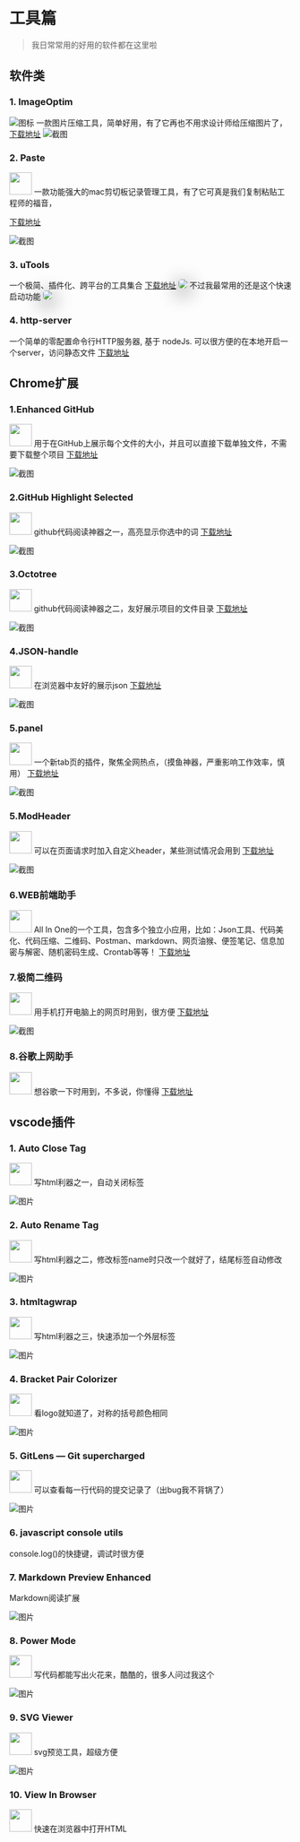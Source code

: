 # 工具篇

> 我日常常用的好用的软件都在这里啦

## 软件类

### 1. ImageOptim

![图标](https://imageoptim.com/icon@2x.png)
一款图片压缩工具，简单好用，有了它再也不用求设计师给压缩图片了，[下载地址](https://imageoptim.com/mac)
![截图](https://imageoptim.com/ImageOptim-app@2x.png)

### 2. Paste

<img src="https://img.xclient.info/attachment/2016/09/d5288899-fc15-ce33-b334-b6f90de8e945.png" width="40px"/>
一款功能强大的mac剪切板记录管理工具，有了它可真是我们复制粘贴工程师的福音， 

[下载地址](https://pasteapp.me/)

![截图](https://pasteapp.me/static/209779186463a135238058fa55f53b3b/aab0f/paste-mac.jpg)

### 3. uTools
一个极简、插件化、跨平台的工具集合 [下载地址](https://u.tools/)
<img src="https://u.tools/assets/img/section/1.png" style="box-shadow: 0 8px 30px 10px rgba(0, 0, 0, 0.20);
    border-radius: 5px;"/>
不过我最常用的还是这个快速启动功能
<img src="https://u.tools/assets/img/section/2.png" style="box-shadow: 0 8px 30px 10px rgba(0, 0, 0, 0.20);
    border-radius: 5px;"/>

### 4. http-server
一个简单的零配置命令行HTTP服务器, 基于 nodeJs. 可以很方便的在本地开启一个server，访问静态文件
[下载地址](https://www.npmjs.com/package/http-server)

## Chrome扩展

### 1.Enhanced GitHub
<img src="https://lh3.googleusercontent.com/Ns46N5grHME6xGuAwwLIxqyFB-3adeGA9sjwCSWrCR9GrResHNpE2Z3kLSom4D8kIfNsu8rM=w128-h128-e365" style="width: 40px"/> 用于在GitHub上展示每个文件的大小，并且可以直接下载单独文件，不需要下载整个项目 [下载地址](https://chrome.google.com/webstore/detail/enhanced-github/anlikcnbgdeidpacdbdljnabclhahhmd)

![截图](https://lh3.googleusercontent.com/KNRRv3ZbPX9CaSewQXxQCu2nEGWQVyYD4JD-w5268inO3vj79BGKyhkKLWSbhrrE4EinoRPOhE8=w640-h400-e365)

### 2.GitHub Highlight Selected
<img src="https://lh3.googleusercontent.com/buc23-bArIps-C3g9QPQcCr-U1fGc30jSKl8MIrBKyEcb3so8r7wf1SvvABfmn8Ag_qVuXoXYA=w128-h128-e365" style="width: 40px"/> github代码阅读神器之一，高亮显示你选中的词
[下载地址](https://chrome.google.com/webstore/detail/github-highlight-selected/lhiklbgjcblimmjjflobpncgihagcmbj)

![截图](https://lh3.googleusercontent.com/4Txl4DKa6iibyRRrg7apt_uKh8kfeTtUqX324kVncLsOJNfnazDgfkkdfdZ7LJQmLSqAbhda=w640-h400-e365)

### 3.Octotree
<img src="https://lh3.googleusercontent.com/k1C3r2ZlDybf-KtzN8vuL6r2KIs35fLYTdJU9QDJvKE6H2EjHtNLN_rErhdDUBsJmLm26N5IoA=w128-h128-e365" style="width: 40px"/> github代码阅读神器之二，友好展示项目的文件目录
[下载地址](https://chrome.google.com/webstore/detail/octotree/bkhaagjahfmjljalopjnoealnfndnagc)

![截图](https://lh3.googleusercontent.com/CmqPQk3NEEAMzg6NbRvst-QOJAn0sS29KlBkckW7qOt-m8U1QAaG3u7wrFCEAU62_sej7EItqg=w640-h400-e365)

### 4.JSON-handle
<img src="https://lh3.googleusercontent.com/RbYCvAsDVH3pf6tboH7ZQ7Ie7bhisZOGMCeox7h2BLne9eKbfdtKw2CuUR2eM-9q0X1AQpUYKg=w128-h128-e365" style="width: 40px"/> 在浏览器中友好的展示json
[下载地址](https://chrome.google.com/webstore/detail/json-handle/iahnhfdhidomcpggpaimmmahffihkfnj)

![截图](https://lh3.googleusercontent.com/RYN3ECVvNJdFkFr_5L2QkhwUlLgSwH27u9-X7BWMWKPCwoMSoRiCWqObNgN1r-QHrb3PLBtHABE=w640-h400-e365)

### 5.panel
<img src="https://lh3.googleusercontent.com/FpMYQn7XnraAREOoc0FLLiLS1NyLMB_7JTDcYJoWzj2Spvln7b1D-C1RB9KPe1DnmzlcsMhGcT4=w128-h128-e365" style="width: 40px"/> 一个新tab页的插件，聚焦全网热点，（摸鱼神器，严重影响工作效率，慎用）
[下载地址](https://chrome.google.com/webstore/detail/panel/iiaiiodiolceooamaogehhdjeeobkdgm)

![截图](https://lh3.googleusercontent.com/UOfcl5cUZ1foINduLpsIE806e-EgK5jLGhfuawIxCdQcNOFrkYDOW5PiHpTM12lfmPyglq3vBw=w640-h400-e365)

### 5.ModHeader
<img src="https://lh3.googleusercontent.com/Y9j2YZb-D6VxWR8aWKZO6mOID-tA8tKXaJGBN6_oeuwACyv-5T7ICvIc7wkBjiDN3Y_uR7liSA=w128-h128-e365" style="width: 40px"/> 可以在页面请求时加入自定义header，某些测试情况会用到
[下载地址](https://chrome.google.com/webstore/detail/modheader/idgpnmonknjnojddfkpgkljpfnnfcklj)

![截图](https://lh3.googleusercontent.com/7g6LvbsnBCOc6KqqgNtkcZdtJVQqn_Xao10xgceuQm8zNZUmKhxESQHVJLu97g8uq1M1yJFVNg=w640-h400-e365)

### 6.WEB前端助手
<img src="https://lh3.googleusercontent.com/be86MNJ4CdOfj_k-eIrgZJJmYvC0gW-etqWBoHfZUKjDkQeM30khH-hjrP5ZtPj1Fcb9V9l8368=w128-h128-e365" style="width: 40px"/> All In One的一个工具，包含多个独立小应用，比如：Json工具、代码美化、代码压缩、二维码、Postman、markdown、网页油猴、便签笔记、信息加密与解密、随机密码生成、Crontab等等！
[下载地址](https://chrome.google.com/webstore/detail/web%E5%89%8D%E7%AB%AF%E5%8A%A9%E6%89%8Bfehelper/pkgccpejnmalmdinmhkkfafefagiiiad)


### 7.极简二维码
<img src="https://lh3.googleusercontent.com/xyWgOpo_chZJntAkXXA8J_HKC8SQEQpPv4bjsE-gDKB20RUaVkcwdP6QVmw8l9ognWuOpEy-ow=w128-h128-e365" style="width: 40px"/> 用手机打开电脑上的网页时用到，很方便
[下载地址](https://chrome.google.com/webstore/detail/%E6%9E%81%E7%AE%80%E4%BA%8C%E7%BB%B4%E7%A0%81/bfpobnbhgondhofhkolbelkijdmgfjfm)

![截图](https://lh3.googleusercontent.com/ZPIB_yMaiHB3F4OOx5W9OgcsEf66KcK-itRSvO59REA_qtWna1eYvcpgU4KRQixTtzNlN8hQ=w640-h400-e365)

### 8.谷歌上网助手
<img src="https://lh3.googleusercontent.com/sHMhVM0qnpufJdHFWRGTMUbikFhmWMPuPpMDQNpdH1ekMKFrvx5Ao2__637H5hWpnkJ4UGDk=w128-h128-e365" style="width: 40px"/> 想谷歌一下时用到，不多说，你懂得
[下载地址](https://chrome.google.com/webstore/detail/%E8%B0%B7%E6%AD%8C%E4%B8%8A%E7%BD%91%E5%8A%A9%E6%89%8B/nonmafimegllfoonjgplbabhmgfanaka)


## vscode插件

### 1. Auto Close Tag
  <img src="https://formulahendry.gallerycdn.vsassets.io/extensions/formulahendry/auto-close-tag/0.5.6/1518852273382/Microsoft.VisualStudio.Services.Icons.Default" style="width: 40px">
 写html利器之一，自动关闭标签

  ![图片](https://github.com/formulahendry/vscode-auto-close-tag/raw/master/images/usage.gif)

### 2. Auto Rename Tag
<img src="https://formulahendry.gallerycdn.vsassets.io/extensions/formulahendry/auto-rename-tag/0.1.1/1572170273807/Microsoft.VisualStudio.Services.Icons.Default" style="width: 40px">
 写html利器之二，修改标签name时只改一个就好了，结尾标签自动修改

  ![图片](https://github.com/formulahendry/vscode-auto-rename-tag/raw/master/images/usage.gif)

### 3. htmltagwrap

<img src="https://bradgashler.gallerycdn.vsassets.io/extensions/bradgashler/htmltagwrap/0.0.7/1513928914744/Microsoft.VisualStudio.Services.Icons.Default" style="width: 40px">
 写html利器之三，快速添加一个外层标签

  ![图片](https://github.com/bgashler1/vscode-htmltagwrap/raw/master/images/screenshot.gif)

### 4. Bracket Pair Colorizer
<img src="https://coenraads.gallerycdn.vsassets.io/extensions/coenraads/bracket-pair-colorizer/1.0.61/1542132753296/Microsoft.VisualStudio.Services.Icons.Default" style="width: 40px">
 看logo就知道了，对称的括号颜色相同

  ![图片](https://github.com/CoenraadS/BracketPair/raw/master/images/example.png)

### 5. GitLens — Git supercharged

<img src="https://eamodio.gallerycdn.vsassets.io/extensions/eamodio/gitlens/10.1.2/1573025940790/Microsoft.VisualStudio.Services.Icons.Default" style="width: 40px">
 可以查看每一行代码的提交记录了（出bug我不背锅了）

  ![图片](https://github.com/CoenraadS/BracketPair/raw/master/images/example.png)

### 6. javascript console utils
 console.log()的快捷键，调试时很方便

### 7. Markdown Preview Enhanced

 Markdown阅读扩展

  ![图片](https://user-images.githubusercontent.com/1908863/28495106-30b3b15e-6f09-11e7-8eb6-ca4ca001ab15.png)

### 8. Power Mode

<img src="https://hoovercj.gallerycdn.vsassets.io/extensions/hoovercj/vscode-power-mode/2.2.0/1521301708131/Microsoft.VisualStudio.Services.Icons.Default" style="width: 40px">
 写代码都能写出火花来，酷酷的，很多人问过我这个

  ![图片](https://github.com/hoovercj/vscode-power-mode/raw/master/images/demo-presets-flames.gif)

### 9. SVG Viewer
<img src="https://cssho.gallerycdn.vsassets.io/extensions/cssho/vscode-svgviewer/2.0.0/1551346662019/Microsoft.VisualStudio.Services.Icons.Default" style="width: 40px">
 svg预览工具，超级方便

  ![图片](https://github.com/cssho/vscode-svgviewer/raw/master/img/from_context.gif)

### 10. View In Browser

<img src="https://qinjia.gallerycdn.vsassets.io/extensions/qinjia/view-in-browser/0.0.5/1484616961534/Microsoft.VisualStudio.Services.Icons.Default" style="width: 40px">
 快速在浏览器中打开HTML
